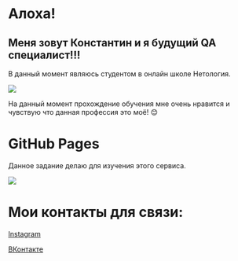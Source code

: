 # Алоха!

## Меня зовут Константин и я будущий QA специалист!!!


В данный момент являюсь студентом в онлайн школе Нетология. 

![](https://ibb.co/XLV58q3)

На данный момент прохождение обучения мне очень нравится и чувствую что данная профессия это моё! :blush:

# GitHub Pages

Данное задание делаю для изучения этого сервиса. 

![](https://ibb.co/4fgDwxH)

# Мои контакты для связи:
[Instagram](https://www.instagram.com/kosta_drug423)

[ВКонтакте](https://vk.com/lordsidik)
